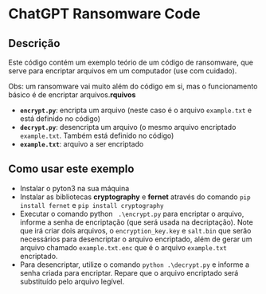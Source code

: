 # ChatGPT Ransomware Code

## Descrição

Este código contém um exemplo teório de um código de ransomware, que serve para encriptar arquivos em um computador (use com cuidado).

Obs: um ransomware vai muito além do código em si, mas o funcionamento básico é de encriptar arquivos.**rquivos**

* **`encrypt.py`**: encripta um arquivo (neste caso é o arquivo `example.txt` e está definido no código)
* **`decrypt.py`**: desencripta um arquivo (o mesmo arquivo encriptado `example.txt`. Também está definido no código)
* **`example.txt`**: arquivo a ser encriptado

## Como usar este exemplo

* Instalar o pyton3 na sua máquina
* Instalar as bibliotecas **cryptography** e **fernet** através do comando `pip install fernet` e `pip install cryptography`
* Executar o comando python ` .\encrypt.py` para encriptar o arquivo, informe a senha de encriptação (que será usada na decriptação). Note que irá criar dois arquivos, o `encryption_key.key` e `salt.bin` que serão necessários para desencriptar o arquivo encriptado, além de gerar um arquivo chamado `example.txt.enc` que é o arquivo `example.txt` encriptado.
* Para desencriptar, utilize o comando `python .\decrypt.py` e informe a senha criada para encriptar. Repare que o arquivo encriptado será substituído pelo arquivo legível.
